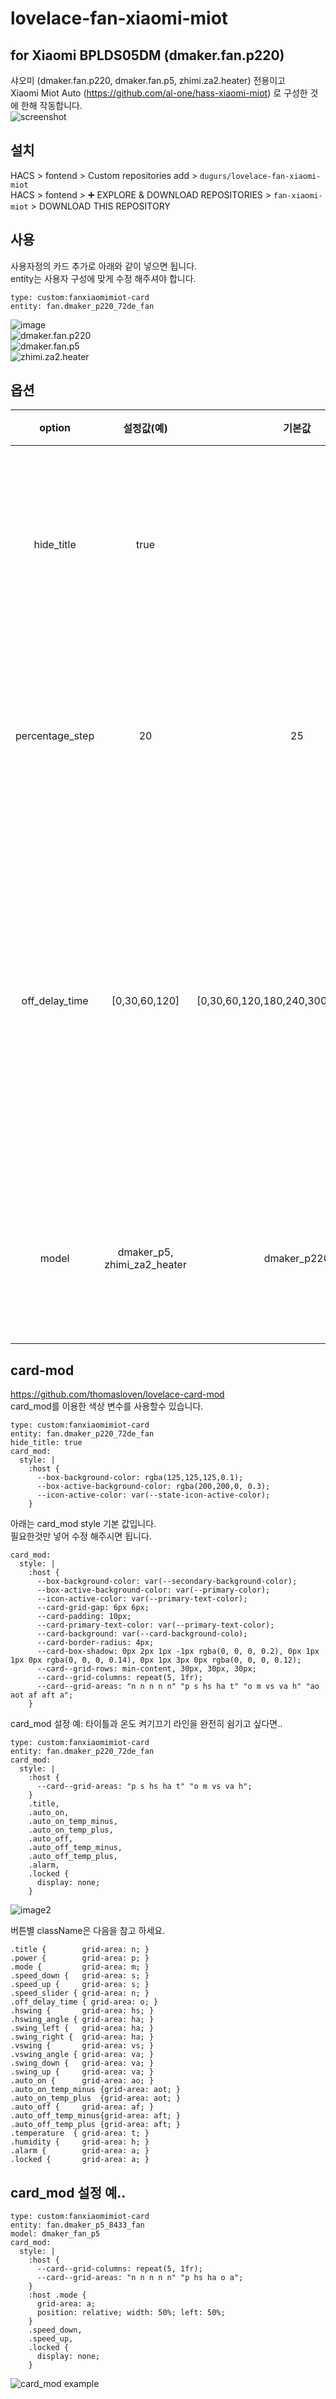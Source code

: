 # lovelace-fan-xiaomi-miot
## for Xiaomi BPLDS05DM ﻿(dmaker.fan.p220)

 샤오미 (dmaker.fan.p220, dmaker.fan.p5, zhimi.za2.heater) 전용이고<br>
 Xiaomi Miot Auto (https://github.com/al-one/hass-xiaomi-miot) 로 구성한 것에 한해 작동합니다.<br>
![screenshot](https://user-images.githubusercontent.com/41262994/175013447-350e34b2-5536-4004-98e7-066998bd47ea.jpg)<br>


## 설치
HACS > fontend > Custom repositories add > `dugurs/lovelace-fan-xiaomi-miot`<br>
HACS > fontend > ➕ EXPLORE & DOWNLOAD REPOSITORIES > `fan-xiaomi-miot` > DOWNLOAD THIS REPOSITORY


## 사용
사용자정의 카드 추가로 아래와 같이 넣으면 됩니다.<br>
entity는 사용자 구성에 맞게 수정 해주셔야 합니다.
```
type: custom:fanxiaomimiot-card
entity: fan.dmaker_p220_72de_fan
```
![image](https://user-images.githubusercontent.com/41262994/173026796-56a217eb-b1ab-4bde-9178-920794e66428.png)<br>
![dmaker.fan.p220](https://user-images.githubusercontent.com/41262994/174616733-31410f29-41a9-4aa7-99f2-c2c86dbd27d6.png)<br>
![dmaker.fan.p5](https://user-images.githubusercontent.com/41262994/174618681-d80eeb25-60b0-47b3-82b6-66b94a08f72e.png)<br>
![zhimi.za2.heater](https://user-images.githubusercontent.com/41262994/206959432-ca123d92-7033-46af-b396-566037a89bf4.jpg)<br>



## 옵션
| option | 설정값(예)        | 기본값       | 내용              |
| :-----: | :---------: | :---------: | ----------------------- |
| hide_title | true |   | 상단 타이틀을 숨길수 있습니다. |
| percentage_step | 20 | 25 | 속도조절 스탭을 설정합니다. |
| off_delay_time | [0,30,60,120] | [0,30,60,120,180,240,300,360,420,480] |  off 타이머 단계를 원하는 시간(분)으로 설정할수 있습니다. |
| model | dmaker_p5, zhimi_za2_heater | dmaker_p220 | 선품기 모델을 설정 합니다. |


## card-mod
https://github.com/thomasloven/lovelace-card-mod<br>
card_mod를 이용한 색상 변수를 사용할수 있습니다.
```
type: custom:fanxiaomimiot-card
entity: fan.dmaker_p220_72de_fan
hide_title: true
card_mod:
  style: |
    :host {
      --box-background-color: rgba(125,125,125,0.1);
      --box-active-background-color: rgba(200,200,0, 0.3);
      --icon-active-color: var(--state-icon-active-color);
    }
```

아래는 card_mod style 기본 값입니다.<br>
필요한것만 넣어 수정 해주시면 됩니다.
```
card_mod:
  style: |
    :host {
      --box-background-color: var(--secondary-background-color);
      --box-active-background-color: var(--primary-color);
      --icon-active-color: var(--primary-text-color);
      --card-grid-gap: 6px 6px;
      --card-padding: 10px;
      --card-primary-text-color: var(--primary-text-color);
      --card-background: var(--card-background-colo);
      --card-border-radius: 4px;
      --card-box-shadow: 0px 2px 1px -1px rgba(0, 0, 0, 0.2), 0px 1px 1px 0px rgba(0, 0, 0, 0.14), 0px 1px 3px 0px rgba(0, 0, 0, 0.12);
      --card--grid-rows: min-content, 30px, 30px, 30px;
      --card--grid-columns: repeat(5, 1fr);
      --card--grid-areas: "n n n n n" "p s hs ha t" "o m vs va h" "ao aot af aft a";
    }
```

card_mod 설정 예: 타이틀과 온도 켜기끄기 라인을 완전히 쉼기고 싶다면..
```
type: custom:fanxiaomimiot-card
entity: fan.dmaker_p220_72de_fan
card_mod:
  style: |
    :host {
      --card--grid-areas: "p s hs ha t" "o m vs va h";
    }
    .title,
    .auto_on,
    .auto_on_temp_minus,
    .auto_on_temp_plus,
    .auto_off,
    .auto_off_temp_minus,
    .auto_off_temp_plus,
    .alarm,
    .locked {
      display: none;
    }
```
![image2](https://user-images.githubusercontent.com/41262994/173027850-e94fe368-b6e1-4054-9270-83315d291c34.png)


버튼별 className은 다음을 참고 하세요.
```
.title {        grid-area: n; }
.power {        grid-area: p; }
.mode {         grid-area: m; }
.speed_down {   grid-area: s; }
.speed_up {     grid-area: s; }
.speed_slider { grid-area: n; }
.off_delay_time { grid-area: o; }
.hswing {       grid-area: hs; }
.hswing_angle { grid-area: ha; }
.swing_left {   grid-area: ha; }
.swing_right {  grid-area: ha; }
.vswing {       grid-area: vs; }
.vswing_angle { grid-area: va; }
.swing_down {   grid-area: va; }
.swing_up {     grid-area: va; }
.auto_on {      grid-area: ao; }
.auto_on_temp_minus {grid-area: aot; }
.auto_on_temp_plus  {grid-area: aot; }
.auto_off {     grid-area: af; }
.auto_off_temp_minus{grid-area: aft; }
.auto_off_temp_plus {grid-area: aft; }
.temperature  { grid-area: t; }
.humidity {     grid-area: h; }
.alarm {        grid-area: a; }
.locked {       grid-area: a; }
```


## card_mod 설정 예..
```
type: custom:fanxiaomimiot-card
entity: fan.dmaker_p5_8433_fan
model: dmaker_fan_p5
card_mod:
  style: |
    :host {
      --card--grid-columns: repeat(5, 1fr);
      --card--grid-areas: "n n n n n" "p hs ha o a";
    }
    :host .mode {
      grid-area: a;
      position: relative; width: 50%; left: 50%;
    }
    .speed_down,
    .speed_up,
    .locked {
      display: none;
    }
```
![card_mod example](https://user-images.githubusercontent.com/41262994/175018180-2801b281-5db1-4cca-bef7-181668b318f7.png)

